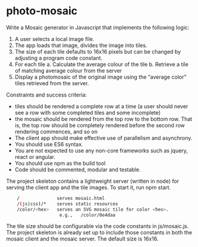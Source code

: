 # photo-mosaic

Write a Mosaic generator in Javascript that implements the following logic:

1. A user selects a local image file.
2. The app loads that image, divides the image into tiles.
3. The size of each tile defaults to 16x16 pixels but can be changed by adjusting a program code constant.
4. For each tile
    a. Calculate the average colour of the tile
    b. Retrieve a tile of matching average colour from the server
5. Display a photomosaic of the original image using the “average color” tiles retrieved from the server.

Constraints and success criteria:

* tiles should be rendered a complete row at a time (a user should never see a row with some completed tiles and some incomplete)
* the mosaic should be rendered from the top row to the bottom row. That is, the top row should be completely rendered before the second row rendering commences, and so on
* The client app should make effective use of parallelism and asynchrony.
* You should use ES6 syntax.
* You are not expected to use any non-core frameworks such as jquery, react or angular.
* You should use npm as the build tool
* Code should be commented, modular and testable.



The project skeleton contains a lightweight server (written in node) for
serving the client app and the tile images. To start it, run npm start.

```sh
    /              serves mosaic.html
    /(js|css)/*    serves static resources
    /color/<hex>   serves an SVG mosaic tile for color <hex>.  
	             	e.g.,   /color/0e4daa
```

The tile size should be configurable via the code constants in js/mosaic.js. The project skeleton is already set up to include those constants in both the mosaic client and the mosaic server.  The default size is 16x16.
